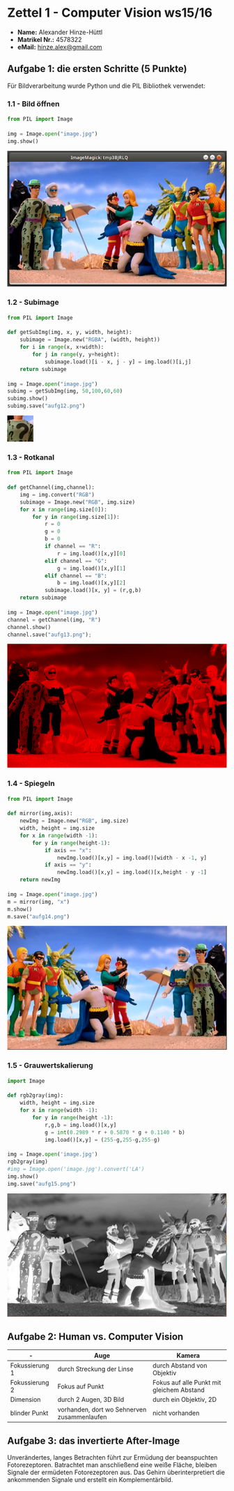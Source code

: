 # Zettel 1 - Computer Vision ws15/16

* __Name:__ Alexander Hinze-Hüttl
* __Matrikel Nr.:__ 4578322
* __eMail:__ hinze.alex@gmail.com

## Aufgabe 1: die ersten Schritte (5 Punkte)
Für Bildverarbeitung wurde Python und die PIL Bibliothek verwendet:
### 1.1 - Bild öffnen
```python
from PIL import Image

img = Image.open("image.jpg")
img.show()
```
![](aufg11.png)

### 1.2 - Subimage
```python
from PIL import Image

def getSubImg(img, x, y, width, height):
	subimage = Image.new("RGBA", (width, height))
	for i in range(x, x+width):
		for j in range(y, y+height):
			subimage.load()[i - x, j - y] = img.load()[i,j]
	return subimage

img = Image.open("image.jpg")
subimg = getSubImg(img, 50,100,60,60)
subimg.show()
subimg.save("aufg12.png")
```
![](aufg12.png)

### 1.3 - Rotkanal
```python
from PIL import Image

def getChannel(img,channel):
	img = img.convert("RGB")
	subimage = Image.new("RGB", img.size)
	for x in range(img.size[0]):
		for y in range(img.size[1]):
			r = 0
			g = 0
			b = 0
			if channel == "R":
				r = img.load()[x,y][0]
			elif channel == "G":
				g = img.load()[x,y][1]
			elif channel == "B":
				b = img.load()[x,y][2]
			subimage.load()[x, y] = (r,g,b)
	return subimage

img = Image.open("image.jpg")
channel = getChannel(img, "R")
channel.show()
channel.save("aufg13.png");
```
![](aufg13.png)

### 1.4 - Spiegeln
```python
from PIL import Image

def mirror(img,axis):
	newImg = Image.new("RGB", img.size)
	width, height = img.size
	for x in range(width -1):
		for y in range(height-1):
			if axis == "x":
				newImg.load()[x,y] = img.load()[width - x -1, y]
			if axis == "y":
				newImg.load()[x,y] = img.load()[x,height - y -1]
	return newImg

img = Image.open("image.jpg")
m = mirror(img, "x")
m.show()
m.save("aufg14.png")
```
![](aufg14.png)

### 1.5 - Grauwertskalierung
```python
import Image

def rgb2gray(img):
	width, height = img.size
	for x in range(width -1):
		for y in range(height -1):
			r,g,b = img.load()[x,y]
			g = int(0.2989 * r + 0.5870 * g + 0.1140 * b)
			img.load()[x,y] = (255-g,255-g,255-g)

img = Image.open('image.jpg')
rgb2gray(img)
#img = Image.open('image.jpg').convert('LA')
img.show()
img.save("aufg15.png")
```
![](aufg15.png)

## Aufgabe 2: Human vs. Computer Vision
| - | Auge | Kamera |
|---|------|--------|
| Fokussierung 1  | durch Streckung der Linse      |  durch Abstand von Objektiv      |
| Fokussierung 2 |  Fokus auf Punkt | Fokus auf alle Punkt mit gleichem Abstand |
| Dimension | durch 2 Augen, 3D Bild | durch ein Objektiv, 2D |
| blinder Punkt | vorhanden, dort wo Sehnerven zusammenlaufen | nicht vorhanden |

## Aufgabe 3: das invertierte After-Image
Unverändertes, langes Betrachten führt zur Ermüdung der beanspuchten Fotorezeptoren. Batrachtet man anschließend eine weiße Fläche, bleiben Signale der ermüdeten Fotorezeptoren aus. Das Gehirn überinterpretiert die ankommenden Signale und erstellt ein Komplementärbild.
